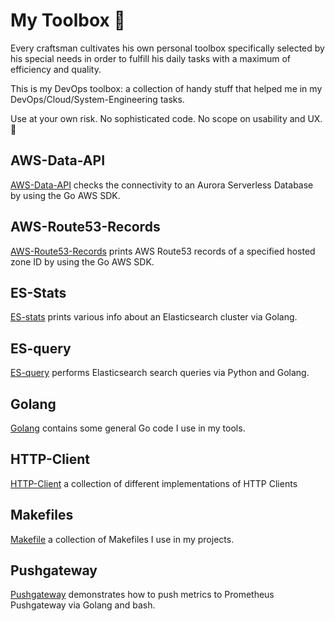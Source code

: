 # My Toolbox 🧰

Every craftsman cultivates his own personal toolbox specifically selected by his special needs in order to fulfill his daily tasks with a maximum of efficiency and quality.

This is my DevOps toolbox: a collection of handy stuff that helped me in my DevOps/Cloud/System-Engineering tasks.

Use at your own risk. No sophisticated code. No scope on usability and UX. 🙂

## AWS-Data-API

[AWS-Data-API](aws-data-api) checks the connectivity to an Aurora Serverless Database by using the Go AWS SDK.

## AWS-Route53-Records

[AWS-Route53-Records](aws-route53-records) prints AWS Route53 records of a specified hosted zone ID by using the Go AWS SDK.

## ES-Stats

[ES-stats](es-stats) prints various info about an Elasticsearch cluster via Golang.

## ES-query

[ES-query](es-query) performs Elasticsearch search queries via Python and Golang.

## Golang

[Golang](golang) contains some general Go code I use in my tools.

## HTTP-Client

[HTTP-Client](http-client) a collection of different implementations of HTTP Clients

## Makefiles

[Makefile](makefile) a collection of Makefiles I use in my projects.

## Pushgateway

[Pushgateway](pushgateway) demonstrates how to push metrics to Prometheus Pushgateway via Golang and bash.
